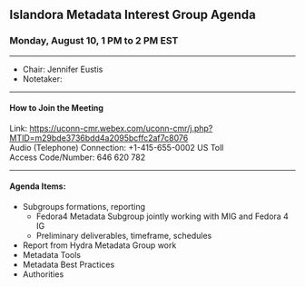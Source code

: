 ## Islandora Metadata Interest Group Agenda
### Monday, August 10, 1 PM to 2 PM EST

---

* Chair: Jennifer Eustis
* Notetaker:  

---

#### How to Join the Meeting

Link: https://uconn-cmr.webex.com/uconn-cmr/j.php?MTID=m29bde3736bdd4a2095bcffc2af7c8076  
Audio (Telephone) Connection: +1-415-655-0002 US Toll  
Access Code/Number: 646 620 782

---

#### Agenda Items:
- Subgroups formations, reporting
  - Fedora4 Metadata Subgroup jointly working with MIG and Fedora 4 IG
  - Preliminary deliverables, timeframe, schedules
- Report from Hydra Metadata Group work
- Metadata Tools
- Metadata Best Practices
- Authorities
